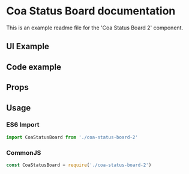 # Coa Status Board documentation

This is an example readme file for the 'Coa Status Board 2' component.

## UI Example

<!-- STORY -->

## Code example

<!-- SOURCE -->

## Props

<!-- PROPS -->

## Usage

### ES6 Import
```js
import CoaStatusBoard from './coa-status-board-2'
```

### CommonJS

```js
const CoaStatusBoard = require('./coa-status-board-2')
